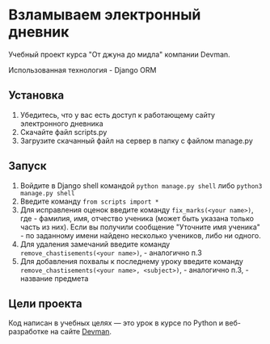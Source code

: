 # Взламываем электронный дневник

Учебный проект курса "От джуна до мидла" компании Devman. 

Использованная технология - Django ORM

## Установка
1. Убедитесь, что у вас есть доступ к работающему сайту электронного дневника
2. Скачайте файл scripts.py
3. Загрузите скачанный файл на сервер в папку с файлом manage.py

## Запуск

1. Войдите в Django shell командой `python manage.py shell` либо `python3 manage.py shell`
2. Введите команду `from scripts import *`
3. Для исправления оценок введите команду `fix_marks(<your name>)`, где <your name> - фамилия, имя, отчество ученика (может быть указана только часть из них). Если вы получили сообщение "Уточните имя ученика" - по заданному имени найдено несколько учеников, либо ни одного.
4. Для удаления замечаний введите команду `remove_chastisements(<your name>)`, <your name> - аналогично п.3
5. Для добавления похвалы к последнему уроку введите команду `remove_chastisements(<your name>, <subject>)`, <your name> - аналогично п.3, <subject> - название предмета

## Цели проекта

Код написан в учебных целях — это урок в курсе по Python и веб-разработке на сайте [Devman](https://dvmn.org).
